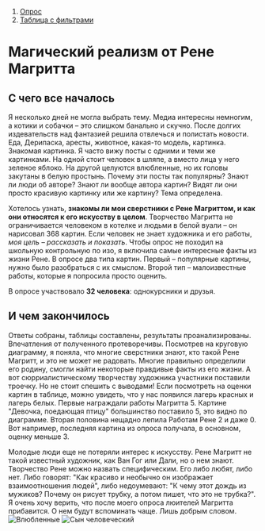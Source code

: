 1. [Опрос](https://docs.google.com/forms/d/1ZDOKed0ZlU3G7GcFI0lGLE3jLmiXDCp2YS3HtRICTEs/edit?usp=sharing)
2. [Таблица с фильтрами](https://docs.google.com/spreadsheets/d/1QLfqMX-dK6t9kVOYXpB2il3FfpfNc1kHci5iyJ8efRY/edit#gid=1460430384&fvid=1010171572)

# Магический реализм от Рене Магритта 
## С чего все началось
Я несколько дней не могла выбрать тему. Медиа интересны немногим, а котики и собачки – это слишком банально и скучно. После долгих издевательств над фантазией решила отвлечься и полистать новости. Еда, Дерипаска, аресты, животное, какая-то модель, картинка. Знакомая картинка. Я часто вижу посты с одними и теми же картинками. На одной стоит человек в шляпе, а вместо лица у него зеленое яблоко. На другой целуются влюбленные, но их головы закутаны в белую простынь. Почему эти посты так популярны? Знают ли люди об авторе? Знают ли вообще автора картин? Видят ли они просто красивую картинку или же картину? Тема определена.

Хотелось узнать, **знакомы ли мои сверстники с Рене Магриттом, и как они относятся к его искусству в целом**. Творчество Магритта не ограничивается человеком в котелке и людьми в белой вуали – он нарисовал 368 картин. Если человек не знает художника и его работы, *моя цель – рассказать и показать*. Чтобы опрос не походил на школьную контрольную по изо, я включила самые интересные факты из жизни Рене. В опросе два типа картин. Первый – популярные картины, нужно было разобраться с их смыслом. Второй тип – малоизвестные работы, которые я попросила просто оценить. 

В опросе участвовало **32 человека**: однокурсники и друзья.

## И чем закончилось
Ответы собраны, таблицы составлены, результаты проанализированы. Впечатления от полученного протеворечивы. Посмотрев на круговую диаграмму, я поняла, что многие сверстники знают, кто такой Рене Магритт, и это не может не радовать. Многие правильно определили его родину, смогли найти некоторые правдивые факты из его жизни. А вот сюрриалистическому творчеству художника участники поставили троечку. Но не стоит спешить с выводами! Если посмотреть на оценки картин в таблице, можно увидеть, что у нас появился лагерь красных и лагерь белых. Первые награждали работы Магритта 5. Картине "Девочка, поедающая птицу" большинство поставило 5, это видно по диаграмме. Вторая половина нещадно лепила Работам Рене 2 и даже 0. Вот например, последняя картина из опроса получала, в основном, оценку меньше 3. 

Молодые люди еще не потеряли интерес к искусству. Рене Магритт не такой известный художник, как Ван Гог или Дали, но о нем знают. Творчество Рене можно назвать специфическим. Его либо любят, либо нет. Либо говорят: "Как красиво и необычно он изображает взаимоотношения людей", либо недоумевают: "К чему этот дождь из мужиков? Почему он рисует трубку, а потом пишет, что это не трубка?". Я очень хочу верить, что после моего опроса люителей Магритта прибавится. О нем будут вспоминать чаще. Лишь добрым словом.
![Влюбленные](https://pp.userapi.com/c840221/v840221141/7b21f/vUWvCJ-SKZY.jpg)
![Сын человеческий](https://pp.userapi.com/c840221/v840221141/7b227/DywVG0CIPwE.jpg)
